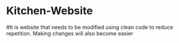 # Kitchen-Website

#It is website that needs to be modified using clean code to reduce repetition. Making changes will also become easier
